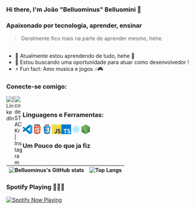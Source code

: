 ### Hi there, I'm João "Belluominus" Belluomini  👋
### Apaixonado por tecnologia,  aprender, ensinar 
> Geralmente fico mais na parte de aprender mesmo, hehe.
##

- 🌱 Atualmente estou aprendendo de tudo, hehe 🤣
- 🏢 Estou buscando uma oportunidade para atuar como desenvolvedor !
- ⚡ Fun fact: Amo musica e jogos 🎶🎮

### Conecte-se comigo:
<p><a href="https://www.linkedin.com/in/joao-belluomini/"><img align="left" alt="| LinkedIn" width="22px" src="https://cdn.jsdelivr.net/npm/simple-icons@v3/icons/linkedin.svg" /></a>
<a href="https://www.instagram.com/bellumoni/"><img align="left" alt="codeSTACKr | Instagram" width="22px" src="https://cdn.jsdelivr.net/npm/simple-icons@v3/icons/instagram.svg" />
<br /></a></p>



### Linguagens e Ferramentas:

<img align="left" alt="Visual Studio Code" width="26px" src="https://raw.githubusercontent.com/github/explore/80688e429a7d4ef2fca1e82350fe8e3517d3494d/topics/visual-studio-code/visual-studio-code.png" />
<img align="left" alt="HTML5" width="26px" src="https://raw.githubusercontent.com/github/explore/80688e429a7d4ef2fca1e82350fe8e3517d3494d/topics/html/html.png" />
<img align="left" alt="CSS3" width="26px" src="https://raw.githubusercontent.com/github/explore/80688e429a7d4ef2fca1e82350fe8e3517d3494d/topics/css/css.png" />
<img align="left" alt="JavaScript" width="26px" src="https://raw.githubusercontent.com/github/explore/80688e429a7d4ef2fca1e82350fe8e3517d3494d/topics/javascript/javascript.png" />
<img align="left" alt="JavaScript" width="26px" src="https://raw.githubusercontent.com/github/explore/80688e429a7d4ef2fca1e82350fe8e3517d3494d/topics/typescript/typescript.png" />
<img align="left" alt="React" width="26px" src="https://raw.githubusercontent.com/github/explore/80688e429a7d4ef2fca1e82350fe8e3517d3494d/topics/react/react.png" />
<img align="left" alt="Node.js" width="26px" src="https://raw.githubusercontent.com/github/explore/80688e429a7d4ef2fca1e82350fe8e3517d3494d/topics/nodejs/nodejs.png" />

<br />

##

### Um Pouco do que ja fiz

![Belluominus's GitHub stats](https://github-readme-stats-belluominus.vercel.app/api?username=Belluominus&show_icons=true&theme=synthwave&hide=issues)| ![Top Langs](https://github-readme-stats.vercel.app/api/top-langs/?username=Belluominus&layout=compact&theme=synthwave)
:-------------------------:|-------



### Spotify Playing 🎸🎵🎶

[<img src="https://spotify-now-playing-red.vercel.app/api/spotify-playing" alt="Spotify Now Playing" width="350" />](https://open.spotify.com/user/belluominus?si=f6f32706fd6d4f48)
